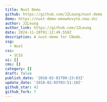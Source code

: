 ```yaml
---
title: Nuxt Demo
github: https://github.com/JZLeung/nuxt-demo
demo: https://nuxt-demo-emowdvvyte.now.sh/
author: JZLeung
author_link: https://github.com/JZLeung
date: 2024-11-28T01:12:49.558Z
description: A nuxt-demo for CNode.
ssg:
  - Nuxt
css:
  - SCSS
ui: []
cms: []
category: []
draft: false
publish_date: '2018-02-01T09:23:03Z'
update_date: '2018-02-05T03:51:10Z'
github_star: 42
github_fork: 7
---
```

